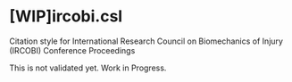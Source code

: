 # [WIP]ircobi.csl

Citation style for International Research Council on Biomechanics of Injury (IRCOBI) Conference Proceedings

This is not validated yet. Work in Progress.
